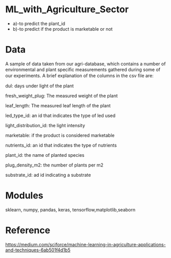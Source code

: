 # ML_with_Agriculture_Sector

 - a)-to predict the plant_id  
 - b)-to predict if the product is marketable or not
 
 # Data
 
A sample of data taken from our agri-database, which contains a number of environmental and plant speciﬁc measurements gathered during some of our experiments. A brief explanation of the columns in the csv ﬁle are: 
 
dul: days under light of the plant   

fresh_weight_plug: The measured weight of the plant

leaf_length: The measured leaf length of the plant     

led_type_id: an id that indicates the type of led used   

light_distribution_id: the light intensity

marketable: if the product is considered marketable 

nutrients_id: an id that indicates the type of nutrients 

plant_id: the name of planted species 

plug_density_m2: the number of plants per m2 

substrate_id: ad id indicating a substrate

# Modules

sklearn, numpy, pandas, keras, tensorflow,matplotlib,seaborn

# Reference

https://medium.com/sciforce/machine-learning-in-agriculture-applications-and-techniques-6ab501f4d1b5
